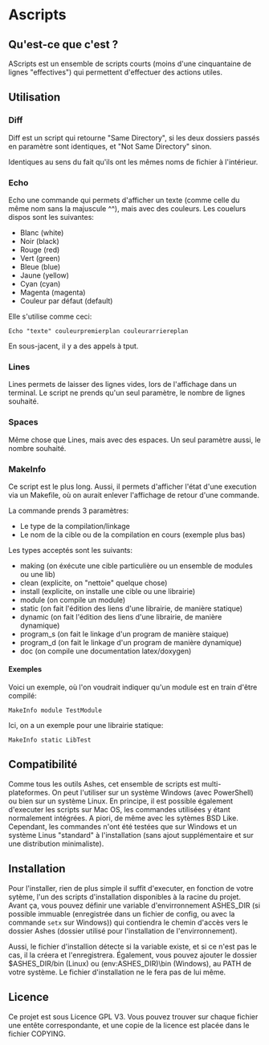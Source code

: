 # Ascripts

## Qu'est-ce que c'est ?

AScripts est un ensemble de scripts courts (moins d'une cinquantaine de lignes "effectives") qui permettent d'effectuer des actions utiles.

## Utilisation

### Diff

Diff est un script qui retourne "Same Directory", si les deux dossiers passés en paramètre sont identiques, et "Not Same Directory" sinon.

Identiques au sens du fait qu'ils ont les mêmes noms de fichier à l'intérieur.

### Echo

Echo une commande qui permets d'afficher un texte (comme celle du même nom sans la majuscule ^^), mais avec des couleurs. Les couelurs dispos sont les suivantes:

* Blanc (white)
* Noir (black)
* Rouge (red)
* Vert (green)
* Bleue (blue)
* Jaune (yellow)
* Cyan (cyan)
* Magenta (magenta)
* Couleur par défaut (default)

Elle s'utilise comme ceci:

    Echo "texte" couleurpremierplan couleurarriereplan

En sous-jacent, il y a des appels à tput.

### Lines

Lines permets de laisser des lignes vides, lors de l'affichage dans un terminal. Le script ne prends qu'un seul paramètre, le nombre de lignes souhaité.

### Spaces

Même chose que Lines, mais avec des espaces. Un seul paramètre aussi, le nombre souhaité.

### MakeInfo

Ce script est le plus long. Aussi, il permets d'afficher l'état d'une execution via un Makefile, où on aurait enlever l'affichage de retour d'une commande.

La commande prends 3 paramètres:

* Le type de la compilation/linkage
* Le nom de la cible ou de la compilation en cours (exemple plus bas)

Les types acceptés sont les suivants:

* making (on éxécute une cible particulière ou un ensemble de modules ou une lib)
* clean (explicite, on "nettoie" quelque chose)
* install (explicite, on installe une cible ou une librairie)
* module (on compile un module)
* static (on fait l'édition des liens d'une librairie, de manière statique)
* dynamic (on fait l'édition des liens d'une librairie, de manière dynamique)
* program_s (on fait le linkage d'un program de manière staique)
* program_d (on fait le linkage d'un program de manière dynamique)
* doc (on compile une documentation latex/doxygen)

#### Exemples

Voici un exemple, où l'on voudrait indiquer qu'un module est en train d'être compilé:

    MakeInfo module TestModule

Ici, on a un exemple pour une librairie statique:

    MakeInfo static LibTest

## Compatibilité

Comme tous les outils Ashes, cet ensemble de scripts est multi-plateformes. On peut l'utiliser sur un système Windows (avec PowerShell) ou bien sur un système Linux. En principe, il est possible également d'executer les scripts sur Mac OS, les commandes utilisées y étant normalement intégrées. A piori, de même avec les sytèmes BSD Like. Cependant, les commandes n'ont été testées que sur Windows et un système Linus "standard" à l'installation (sans ajout supplémentaire et sur une distribution minimaliste).

## Installation

Pour l'installer, rien de plus simple il suffit d'executer, en fonction de votre sytème, l'un des scripts d'installation disponibles à la racine du projet. Avant ça, vous pouvez définir une variable d'envirronnement ASHES_DIR (si possible immuable (enregistrée dans un fichier de config, ou avec la commande `setx` sur Windows)) qui contiendra le chemin d'accès vers le dossier Ashes (dossier utilisé pour l'installation de l'envirronnement).

Aussi, le fichier d'installion détecte si la variable existe, et si ce n'est pas le cas, il la créera et l'enregistrera. Également, vous pouvez ajouter le dossier $ASHES_DIR/bin (Linux) ou $($env:ASHES_DIR)\bin (Windows), au PATH de votre système. Le fichier d'installation ne le fera pas de lui même.

## Licence

Ce projet est sous Licence GPL V3. Vous pouvez trouver sur chaque fichier une entête correspondante, et une copie de la licence est placée dans le fichier COPYING.
